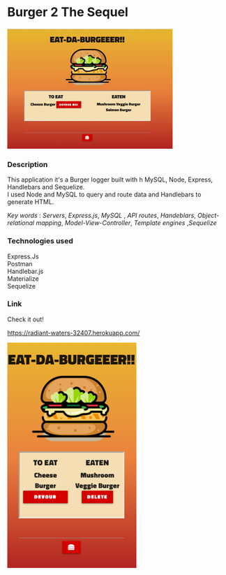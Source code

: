 # Burger 2 The Sequel


![demogif](public/images/bg.gif) <br>

### Description

This application it's a Burger logger built with h MySQL, Node, Express, Handlebars and Sequelize. <br>  I used Node and MySQL to query and route data and Handlebars to generate HTML.


*Key words* : 
*Servers*, *Express.js*, *MySQL* , *API routes*, *Handeblars*, *Object-relational mapping*, *Model-View-Controller*, *Template engines* ,*Sequelize*


### Technologies used 
Express.Js <br>
Postman <br>
Handlebar.js <br>
Materialize <br>
Sequelize

### Link 
Check it out!

https://radiant-waters-32407.herokuapp.com/


![iphone](public/images/iphonebg.png) <br>


